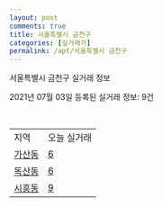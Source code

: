 ```yaml
---
layout: post
comments: true
title: 서울특별시 금천구
categories: [실거래가]
permalink: /apt/서울특별시 금천구
---
```


서울특별시 금천구 실거래 정보

2021년 07월 03일 등록된 실거래 정보: 9건

<script type="text/javascript">
  google.charts.load('current', {'packages':['corechart']});
  google.charts.setOnLoadCallback(drawChart);

  function drawChart() {
    var data = google.visualization.arrayToDataTable([['거래일', '매매', '전월세', '전매'], ['20-07', 178, 205, 0], ['20-08', 93, 164, 0], ['20-09', 69, 172, 0], ['20-10', 71, 210, 0], ['20-11', 123, 176, 0], ['20-12', 228, 229, 0], ['21-01', 116, 212, 0], ['21-02', 75, 153, 0], ['21-03', 128, 192, 0], ['21-04', 82, 163, 0], ['21-05', 107, 142, 0], ['21-06', 39, 100, 0]]);

    var options = {
      title: '최근 유형별 거래량 추이',
      legend: { position: 'bottom' }
    };

    var chart = new google.visualization.LineChart(document.getElementById('columnchart_material'));
    chart.draw(data, (options));
  }
</script>

<div id="columnchart_material" style="width: 95%; margin-left: -35px"></div>
<br>
<table class="sortable">
  <tr>
    <td>지역</td>
    <td>오늘 실거래</td>
  </tr>

  
  <tr class="item">
    <td><a href="서울특별시 금천구 가산동">가산동</a></td>
    <td><a href="서울특별시 금천구 가산동">6</a></td>
  </tr>
    

  <tr class="item">
    <td><a href="서울특별시 금천구 독산동">독산동</a></td>
    <td><a href="서울특별시 금천구 독산동">6</a></td>
  </tr>
    

  <tr class="item">
    <td><a href="서울특별시 금천구 시흥동">시흥동</a></td>
    <td><a href="서울특별시 금천구 시흥동">9</a></td>
  </tr>
    


</table>


    